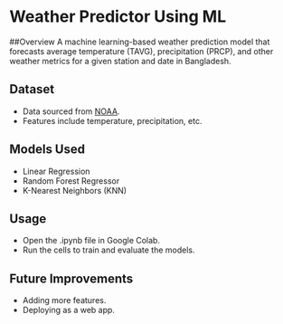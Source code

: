 # Weather Predictor Using ML

##Overview
A machine learning-based weather prediction model that forecasts average temperature (TAVG), precipitation (PRCP), and other weather metrics for a given station and date in Bangladesh. 

## Dataset
- Data sourced from [NOAA](https://www.ncdc.noaa.gov/).
- Features include temperature, precipitation, etc.

## Models Used
- Linear Regression
- Random Forest Regressor
- K-Nearest Neighbors (KNN)

## Usage 
- Open the .ipynb file in Google Colab.
- Run the cells to train and evaluate the models.

## Future Improvements
- Adding more features.
- Deploying as a web app.
